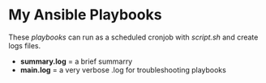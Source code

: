 # My Ansible Playbooks

These *playbooks* can run as a scheduled cronjob with *script.sh* and create logs files.
+ **summary.log** = a brief summarry
+ **main.log** = a very verbose .log for troubleshooting playbooks 

